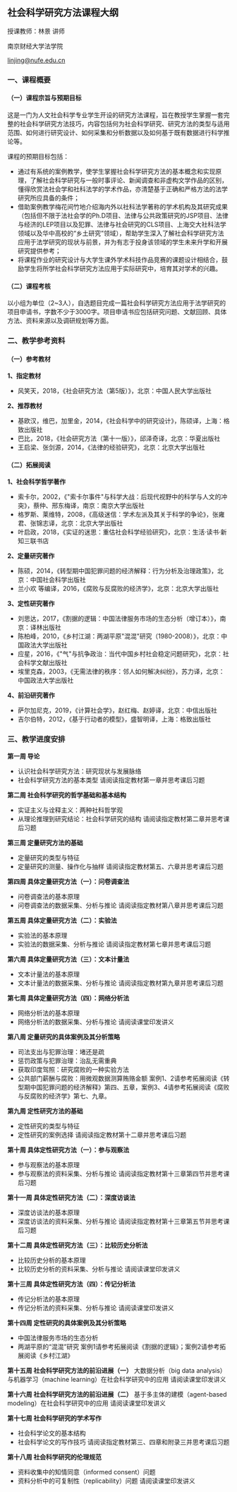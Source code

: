 ## 社会科学研究方法课程大纲

授课教师：林景 讲师

南京财经大学法学院

linjing@nufe.edu.cn

### 一、课程概要
#### （一）课程宗旨与预期目标

这是一门为人文社会科学专业学生开设的研究方法课程，旨在教授学生掌握一套完整的社会科学研究方法技巧，内容包括何为社会科学研究、研究方法的类型与适用范围、如何进行研究设计、如何采集和分析数据以及如何基于既有数据进行科学推论等。

课程的预期目标包括：

-  通过有系统的案例教学，使学生掌握社会科学研究方法的基本概念和实现原理，了解社会科学研究与一般时事评论、新闻调查和非虚构文学作品的区别，懂得欣赏法社会学和社科法学的学术作品，亦清楚基于正确和严格方法的法学研究所应具备的条件；
-  借助案例教学梅花间竹地介绍海内外以社科法学著称的学术机构及其研究成果（包括但不限于法社会学的Ph.D项目、法律与公共政策研究的JSP项目、法律与经济的LEP项目以及犯罪、法律与社会研究的CLS项目、上海交大社科法学领域以及华中高校的“乡土研究”领域），帮助学生深入了解社会科学研究方法应用于法学研究的现状与前景，并为有志于投身该领域的学生未来升学和开展研究提供参考；
-  将课程作业的研究设计与大学生课外学术科技作品竞赛的课题设计相结合，鼓励学生将所学社会科学研究方法应用于实际研究中，培育其对学术的兴趣。

#### （二）课程考核

以小组为单位（2~3人），自选题目完成一篇社会科学研究方法应用于法学研究的项目申请书，字数不少于3000字。项目申请书应包括研究问题、文献回顾、具体方法、资料来源以及调研规划等方面。

### 二、教学参考资料
#### （一）参考教材
**1、指定教材**
- 风笑天，2018，《社会研究方法（第5版）》，北京：中国人民大学出版社

**2、推荐教材**
- 基欧汉，维巴，加里金，2014，《社会科学中的研究设计》，陈硕译，上海：格致出版社
- 巴比，2018，《社会研究方法（第十一版）》，邱泽奇译，北京：华夏出版社
- 王启梁、张剑源，2014，《法律的经验研究》，北京：北京大学出版社

#### （二）拓展阅读
**1、社会科学哲学著作**
- 索卡尔，2002，《"索卡尔事件"与科学大战：后现代视野中的科学与人文的冲突》，蔡仲、邢东梅译，南京：南京大学出版社
- 格罗斯、莱维特，2008，《高级迷信：学术左派及其关于科学的争论》，张雍君、张锦志译，北京：北京大学出版社
- 叶启政，2018，《实证的迷思：重估社会科学经验研究》，北京：生活·读书·新知三联书店

**2、定量研究著作**
- 陈硕，2014，《转型期中国犯罪问题的经济解释：行为分析及治理政策》，北京：中国社会科学出版社
- 兰小欢 等编译，2016，《腐败与反腐败的经济学》，北京：北京大学出版社

**3、定性研究著作**
- 刘思达，2017，《割据的逻辑：中国法律服务市场的生态分析（增订本）》，南京：译林出版社
- 陈柏峰，2010，《乡村江湖：两湖平原"混混"研究（1980-2008）》，北京：中国政法大学出版社
- 应星，2016，《"气"与抗争政治：当代中国乡村社会稳定问题研究》，北京：社会科学文献出版社
- 埃里克森，2003，《无需法律的秩序：邻人如何解决纠纷》，苏力译，北京：中国政法大学出版社

**4、前沿研究著作**
- 萨尔加尼克，2019，《计算社会学》，赵红梅、赵婷译，北京：中信出版社
- 吉尔伯特，2012，《基于行动者的模型》，盛智明译，上海：格致出版社

### 三、教学进度安排
**第一周 导论**
- 认识社会科学研究方法：研究现状与发展脉络
- 社会科学研究方法的基本类型
请阅读指定教材第一章并思考课后习题

**第二周 社会科学研究的哲学基础和基本结构**
- 实证主义与诠释主义：两种社科哲学观
- 从理论推理到研究结论：社会科学研究的结构
请阅读指定教材第二章并思考课后习题

**第三周 定量研究方法的基础**
- 定量研究的类型与特征
- 定量研究的测量、操作化与抽样
请阅读指定教材第五、六章并思考课后习题

**第四周 具体定量研究方法（一）：问卷调查法**
- 问卷调查法的基本原理
- 问卷调查法的数据采集、分析与推论
请阅读指定教材第八章并思考课后习题

**第五周 具体定量研究方法（二）：实验法**
- 实验法的基本原理
- 实验法的数据采集、分析与推论
请阅读指定教材第七章并思考课后习题

**第六周 具体定量研究方法（三）：文本计量法**
- 文本计量法的基本原理
- 文本计量法的数据采集、分析与推论
请阅读指定教材第九章并思考课后习题

**第七周 具体定量研究方法（四）：网络分析法**
- 网络分析法的基本原理
- 网络分析法的数据采集、分析与推论
请阅读课堂印发讲义

**第八周 定量研究的具体案例及其分析策略**
- 司法支出与犯罪治理：堵还是疏
- 惩罚政策与犯罪治理：治乱无需重典
- 获取印度驾照：研究腐败的一种实验方法
- 公共部门薪酬与腐败：用微观数据测算贿赂金额
案例1、2请参考拓展阅读《转型期中国犯罪问题的经济解释》第四、五章，案例3、4请参考拓展阅读《腐败与反腐败的经济学》第七、九章。

**第九周 定性研究方法的基础**
- 定性研究的类型与特征
- 定性研究的案例选择
请阅读指定教材第十二章并思考课后习题

**第十周 具体定性研究方法（一）：参与观察法**
- 参与观察法的基本原理
- 参与观察法的资料采集、分析与推论
请阅读指定教材第十三章第四节并思考课后习题

**第十一周 具体定性研究方法（二）：深度访谈法**
- 深度访谈法的基本原理
- 深度访谈法的资料采集、分析与推论
请阅读指定教材第十三章第五节并思考课后习题

**第十二周 具体定性研究方法（三）：比较历史分析法**
- 比较历史分析的基本原理
- 比较历史分析的资料采集、分析与推论
请阅读课堂印发讲义

**第十三周 具体定性研究方法（四）：传记分析法**
- 传记分析法的基本原理
- 传记分析法的资料采集、分析与推论
请阅读课堂印发讲义

**第十四周 定性研究的具体案例及其分析策略**
- 中国法律服务市场的生态分析
- 两湖平原的“混混”研究
案例1请参考拓展阅读《割据的逻辑》；案例2请参考拓展阅读《乡村江湖》

**第十五周 社会科学研究方法的前沿进展（一）**
大数据分析（big data analysis）与机器学习（machine learning）在社会科学研究中的应用
请阅读课堂印发讲义

**第十六周 社会科学研究方法的前沿进展（二）**
基于多主体的建模（agent-based modeling）在社会科学研究中的应用
请阅读课堂印发讲义

**第十七周 社会科学研究的学术写作**
- 社会科学论文的基本结构
- 社会科学论文的写作技巧
请阅读指定教材第三、四章和附录三并思考课后习题

**第十八周 社会科学研究的伦理规范**
- 资料收集中的知情同意（informed consent）问题
- 资料分析中的可复制性（replicability）问题
请阅读课堂印发讲义

